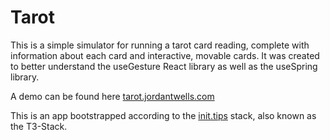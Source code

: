 # Tarot

This is a simple simulator for running a tarot card reading, complete with information about each card and interactive, movable cards. It was created to better understand the useGesture React library as well as the useSpring library. 

A demo can be found here [tarot.jordantwells.com](tarot.jordantwells.com)

This is an app bootstrapped according to the [init.tips](https://init.tips) stack, also known as the T3-Stack.
